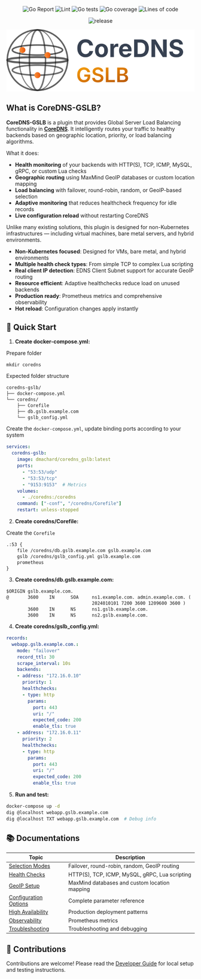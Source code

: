 <p align="center">
  <img src="https://goreportcard.com/badge/github.com/dmachard/coredns-gslb" alt="Go Report"/>
  <img src="https://github.com/dmachard/coredns-gslb/actions/workflows/lint.yml/badge.svg" alt="Lint"/>
  <img src="https://img.shields.io/badge/go%20tests-118-green" alt="Go tests"/>
  <img src="https://img.shields.io/badge/go%20coverage-71%25-green" alt="Go coverage"/>
  <img src="https://img.shields.io/badge/lines%20of%20code-2529-blue" alt="Lines of code"/>
</p>

<p align="center">
  <img src="https://img.shields.io/github/v/release/dmachard/coredns-gslb?logo=github&sort=semver" alt="release"/>
</p>

<p align="center">
  <img src="docs/coredns_gslb_logo.svg" alt="CoreDNS-GSLB"/>
</p>

## What is CoreDNS-GSLB?

**CoreDNS-GSLB** is a plugin that provides Global Server Load Balancing functionality in **[CoreDNS](https://coredns.io/)**. It intelligently routes your traffic to healthy backends based on geographic location, priority, or load balancing algorithms.

What it does:
- **Health monitoring** of your backends with HTTP(S), TCP, ICMP, MySQL, gRPC, or custom Lua checks
- **Geographic routing** using MaxMind GeoIP databases or custom location mapping
- **Load balancing** with failover, round-robin, random, or GeoIP-based selection
- **Adaptive monitoring** that reduces healthcheck frequency for idle records
- **Live configuration reload** without restarting CoreDNS

Unlike many existing solutions, this plugin is designed for non-Kubernetes infrastructures — including virtual machines, bare metal servers, and hybrid environments.

- **Non-Kubernetes focused**: Designed for VMs, bare metal, and hybrid environments
- **Multiple health check types**: From simple TCP to complex Lua scripting
- **Real client IP detection**: EDNS Client Subnet support for accurate GeoIP routing  
- **Resource efficient**: Adaptive healthchecks reduce load on unused backends
- **Production ready**: Prometheus metrics and comprehensive observability
- **Hot reload**: Configuration changes apply instantly

## 🚀 Quick Start

1. **Create docker-compose.yml:**

Prepare folder

```
mkdir coredns
```

Expected folder structure

```
coredns-gslb/
├── docker-compose.yml
└── coredns/
    ├── Corefile
    ├── db.gslb.example.com
    └── gslb_config.yml
```

Create the `docker-compose.yml`, update binding ports according to your system

```yaml
services:
  coredns-gslb:
    image: dmachard/coredns_gslb:latest
    ports:
      - "53:53/udp"
      - "53:53/tcp"
      - "9153:9153"  # Metrics
    volumes:
      - ./coredns:/coredns
    command: ["-conf", "/coredns/Corefile"]
    restart: unless-stopped
```
    
2. **Create coredns/Corefile:**

Create the `Corefile`

```
.:53 {
    file /coredns/db.gslb.example.com gslb.example.com
    gslb /coredns/gslb_config.yml gslb.example.com
    prometheus
}
```

3. **Create coredns/db.gslb.example.com:**

```
$ORIGIN gslb.example.com.
@       3600    IN      SOA     ns1.example.com. admin.example.com. (
                                2024010101 7200 3600 1209600 3600 )
        3600    IN      NS      ns1.gslb.example.com.
        3600    IN      NS      ns2.gslb.example.com.
```

4. **Create coredns/gslb_config.yml:**

```yaml
records:
  webapp.gslb.example.com.:
    mode: "failover"
    record_ttl: 30
    scrape_interval: 10s
    backends:
    - address: "172.16.0.10"
      priority: 1
      healthchecks:
      - type: http
        params:
          port: 443
          uri: "/"
          expected_code: 200
          enable_tls: true
    - address: "172.16.0.11"
      priority: 2
      healthchecks:
      - type: http
        params:
          port: 443
          uri: "/"
          expected_code: 200
          enable_tls: true
```

5. **Run and test:**

```bash
docker-compose up -d
dig @localhost webapp.gslb.example.com
dig @localhost TXT webapp.gslb.example.com  # Debug info
```

## 📚 Documentations

| Topic | Description |
|-------|-------------|
| [Selection Modes](docs/modes.md) | Failover, round-robin, random, GeoIP routing |
| [Health Checks](docs/healthchecks.md) | HTTP(S), TCP, ICMP, MySQL, gRPC, Lua scripting |
| [GeoIP Setup](doc/configuration.md#geoip) | MaxMind databases and custom location mapping |
| [Configuration Options](doc/configuration.md) | Complete parameter reference |
| [High Availability](docs/architecture.md) | Production deployment patterns |
| [Observability](docs/observability.md) | Prometheus metrics |
| [Troubleshooting](docs/troubleshooting.md) | Troubleshooting and debugging |

## 👥 Contributions

Contributions are welcome! Please read the [Developer Guide](CONTRIBUTING.md) for local setup and testing instructions.

